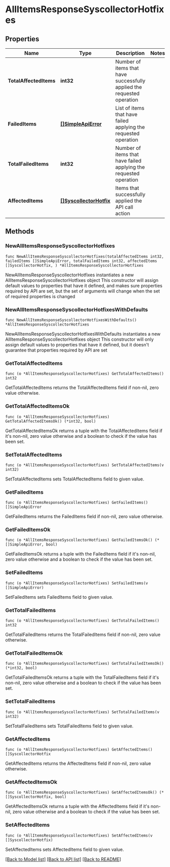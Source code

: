 # AllItemsResponseSyscollectorHotfixes

## Properties

Name | Type | Description | Notes
------------ | ------------- | ------------- | -------------
**TotalAffectedItems** | **int32** | Number of items that have successfully applied the requested operation | 
**FailedItems** | [**[]SimpleApiError**](SimpleApiError.md) | List of items that have failed applying the requested operation | 
**TotalFailedItems** | **int32** | Number of items that have failed applying the requested operation | 
**AffectedItems** | [**[]SyscollectorHotfix**](SyscollectorHotfix.md) | Items that successfully applied the API call action | 

## Methods

### NewAllItemsResponseSyscollectorHotfixes

`func NewAllItemsResponseSyscollectorHotfixes(totalAffectedItems int32, failedItems []SimpleApiError, totalFailedItems int32, affectedItems []SyscollectorHotfix, ) *AllItemsResponseSyscollectorHotfixes`

NewAllItemsResponseSyscollectorHotfixes instantiates a new AllItemsResponseSyscollectorHotfixes object
This constructor will assign default values to properties that have it defined,
and makes sure properties required by API are set, but the set of arguments
will change when the set of required properties is changed

### NewAllItemsResponseSyscollectorHotfixesWithDefaults

`func NewAllItemsResponseSyscollectorHotfixesWithDefaults() *AllItemsResponseSyscollectorHotfixes`

NewAllItemsResponseSyscollectorHotfixesWithDefaults instantiates a new AllItemsResponseSyscollectorHotfixes object
This constructor will only assign default values to properties that have it defined,
but it doesn't guarantee that properties required by API are set

### GetTotalAffectedItems

`func (o *AllItemsResponseSyscollectorHotfixes) GetTotalAffectedItems() int32`

GetTotalAffectedItems returns the TotalAffectedItems field if non-nil, zero value otherwise.

### GetTotalAffectedItemsOk

`func (o *AllItemsResponseSyscollectorHotfixes) GetTotalAffectedItemsOk() (*int32, bool)`

GetTotalAffectedItemsOk returns a tuple with the TotalAffectedItems field if it's non-nil, zero value otherwise
and a boolean to check if the value has been set.

### SetTotalAffectedItems

`func (o *AllItemsResponseSyscollectorHotfixes) SetTotalAffectedItems(v int32)`

SetTotalAffectedItems sets TotalAffectedItems field to given value.


### GetFailedItems

`func (o *AllItemsResponseSyscollectorHotfixes) GetFailedItems() []SimpleApiError`

GetFailedItems returns the FailedItems field if non-nil, zero value otherwise.

### GetFailedItemsOk

`func (o *AllItemsResponseSyscollectorHotfixes) GetFailedItemsOk() (*[]SimpleApiError, bool)`

GetFailedItemsOk returns a tuple with the FailedItems field if it's non-nil, zero value otherwise
and a boolean to check if the value has been set.

### SetFailedItems

`func (o *AllItemsResponseSyscollectorHotfixes) SetFailedItems(v []SimpleApiError)`

SetFailedItems sets FailedItems field to given value.


### GetTotalFailedItems

`func (o *AllItemsResponseSyscollectorHotfixes) GetTotalFailedItems() int32`

GetTotalFailedItems returns the TotalFailedItems field if non-nil, zero value otherwise.

### GetTotalFailedItemsOk

`func (o *AllItemsResponseSyscollectorHotfixes) GetTotalFailedItemsOk() (*int32, bool)`

GetTotalFailedItemsOk returns a tuple with the TotalFailedItems field if it's non-nil, zero value otherwise
and a boolean to check if the value has been set.

### SetTotalFailedItems

`func (o *AllItemsResponseSyscollectorHotfixes) SetTotalFailedItems(v int32)`

SetTotalFailedItems sets TotalFailedItems field to given value.


### GetAffectedItems

`func (o *AllItemsResponseSyscollectorHotfixes) GetAffectedItems() []SyscollectorHotfix`

GetAffectedItems returns the AffectedItems field if non-nil, zero value otherwise.

### GetAffectedItemsOk

`func (o *AllItemsResponseSyscollectorHotfixes) GetAffectedItemsOk() (*[]SyscollectorHotfix, bool)`

GetAffectedItemsOk returns a tuple with the AffectedItems field if it's non-nil, zero value otherwise
and a boolean to check if the value has been set.

### SetAffectedItems

`func (o *AllItemsResponseSyscollectorHotfixes) SetAffectedItems(v []SyscollectorHotfix)`

SetAffectedItems sets AffectedItems field to given value.



[[Back to Model list]](../README.md#documentation-for-models) [[Back to API list]](../README.md#documentation-for-api-endpoints) [[Back to README]](../README.md)


